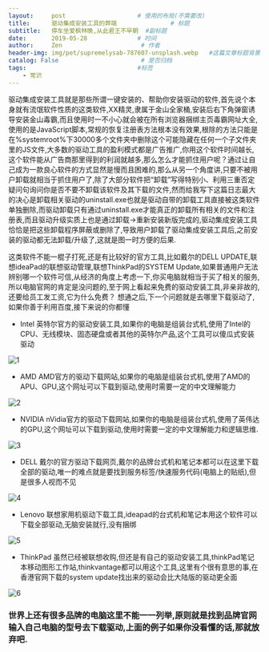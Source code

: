 ```yaml
---
layout:     post                    # 使用的布局(不需要改)
title:      驱动集成安装工具的弊端               # 标题
subtitle:   停车坐爱枫林晚,从此君王不早朝  #副标题
date:       2019-05-28              # 时间
author:     Zen                      # 作者
header-img: img/pet/supremelysab-787607-unsplash.webp   #这篇文章标题背景图片
catalog: False                       # 是否归档
tags:                               #标签
    - 常识
---
```


驱动集成安装工具就是那些所谓一键安装的、帮助你安装驱动的软件,首先说个本身就有流氓软件性质的这类软件,XX精灵,隶属于金山全家桶,安装后右下角弹窗诱导安装金山毒霸,而且使用时一不小心就会被在所有浏览器捆绑主页毒霸网址大全,使用的是JavaScript脚本,常规的恢复注册表方法根本没有效果,根除的方法只能是在%systemroot%下30000多个文件夹中删除这个可能隐藏在任何一个子文件夹里的JS文件,大多数的驱动工具的盈利模式都是广告推广,你用这个软件时间越长,这个软件能从广告商那里得到的利润就越多,那么怎么才能抓住用户呢？通过让自己成为一款良心软件的方式显然是慢而且困难的,那么从另一个角度讲,只要不被用户卸载就相当于抓住用户了,除了大部分软件把“卸载”写得特别小、利用三重否定疑问句询问你是否不要不卸载该软件及其下载的文件,然而给我写下这篇日志最大的决心是卸载相关驱动的uninstall.exe也就是驱动自带的卸载工具直接被这类软件单独删除,而驱动卸载只有通过uninstall.exe才能真正的卸载所有相关的文件和注册表,而且驱动升级实质上也是通过卸载->重新安装新版完成的,驱动集成安装工具恰恰是把这些卸载程序屏蔽或删除了,导致用户卸载了驱动集成安装工具后,之前安装的驱动都无法卸载/升级了,这就是图一时方便的后果.

这类软件不能一棍子打死,还是有比较好的官方工具,比如戴尔的DELL UPDATE,联想ideaPad的联想驱动管理,联想ThinkPad的SYSTEM Update,如果普通用户无法辨别哪一个软件可信,从经济的角度上考虑一下,你买电脑就相当于买了相关的服务,所以电脑官网的肯定是没问题的,至于网上看起来免费的驱动安装工具,非亲非故的,还要给员工发工资,它为什么免费？
想通之后,下一个问题就是去哪里下载驱动了,如果你善于利用百度,接下来说的你都懂

+ Intel
英特尔官方的驱动安装工具,如果你的电脑是组装台式机,使用了Intel的CPU、无线模块、固态硬盘或者其他的英特尔产品,这个工具可以傻瓜式安装驱动

![1](https://raw.githubusercontent.com/zhangyiming748/zhangyiming748.github.io/master/img/DriverSoftware/1.webp)

+ AMD
AMD官方的驱动下载网站,如果你的电脑是组装台式机,使用了AMD的APU、GPU,这个网址可以下载到驱动,使用时需要一定的中文理解能力

![2](https://raw.githubusercontent.com/zhangyiming748/zhangyiming748.github.io/master/img/DriverSoftware/2.webp)

+ NVIDIA
nVidia官方的驱动下载网站,如果你的电脑是组装台式机,使用了英伟达的GPU,这个网址可以下载到驱动,使用时需要一定的中文理解能力和逻辑思维.

![3](https://raw.githubusercontent.com/zhangyiming748/zhangyiming748.github.io/master/img/DriverSoftware/3.webp)

+ DELL
戴尔的官方驱动下载网页,戴尔的品牌台式机和笔记本都可以在这里下载全部的驱动,唯一的难点就是要找到服务标签/快速服务代码(电脑上的贴纸),但是很多人视而不见

![4](https://raw.githubusercontent.com/zhangyiming748/zhangyiming748.github.io/master/img/DriverSoftware/4.webp)

+ Lenovo
联想家用机驱动下载工具,ideapad的台式机和笔记本用这个软件可以下载全部驱动,无脑安装就行,没有捆绑

![5](https://raw.githubusercontent.com/zhangyiming748/zhangyiming748.github.io/master/img/DriverSoftware/5.webp)

+ ThinkPad
虽然已经被联想收购,但还是有自己的驱动安装工具,thinkPad笔记本移动图形工作站,thinkvantage都可以用这个工具,这里有个很有意思的事,在香港官网下载的system update找出来的驱动会比大陆版的驱动更全面

![6](https://raw.githubusercontent.com/zhangyiming748/zhangyiming748.github.io/master/img/DriverSoftware/6.webp)

### 世界上还有很多品牌的电脑这里不能一一列举,原则就是找到品牌官网输入自己电脑的型号去下载驱动,上面的例子如果你没看懂的话,那就放弃吧.
